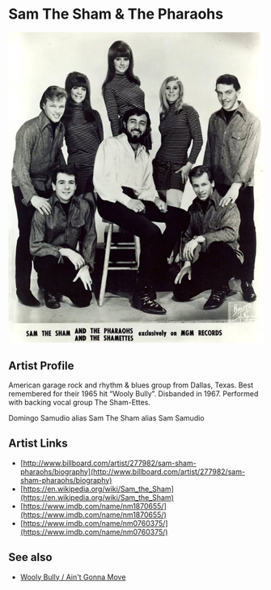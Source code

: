 # Sam The Sham & The Pharaohs

![](../../assets/artists/Sam_The_Sham_and_The_Pharaohs.png)

## Artist Profile

American garage rock and rhythm & blues group from Dallas, Texas. Best remembered for their 1965 hit “Wooly Bully”. Disbanded in 1967. Performed with backing vocal group The Sham-Ettes. 

Domingo Samudio alias Sam The Sham alias Sam Samudio 

## Artist Links

- [http://www.billboard.com/artist/277982/sam-sham-pharaohs/biography](http://www.billboard.com/artist/277982/sam-sham-pharaohs/biography)
- [https://en.wikipedia.org/wiki/Sam_the_Sham](https://en.wikipedia.org/wiki/Sam_the_Sham)
- [https://www.imdb.com/name/nm1870655/](https://www.imdb.com/name/nm1870655/)
- [https://www.imdb.com/name/nm0760375/](https://www.imdb.com/name/nm0760375/)


## See also

- [Wooly Bully / Ain't Gonna Move](Wooly_Bully_-_Aint_Gonna_Move.md)
